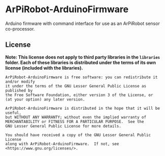 # ArPiRobot-ArduinoFirmware
Arduino firmware with command interface for use as an ArPiRobot sensor co-processor.

## License

**Note: This license does not apply to third party libraries in the `libraries` folder. Each of these libraries is distributed under the terms of its own license (included with the libraries).**

```
ArPiRobot-ArduinoFirmware is free software: you can redistribute it and/or modify
it under the terms of the GNU Lesser General Public License as published by
the Free Software Foundation, either version 3 of the License, or
(at your option) any later version.

ArPiRobot-ArduinoFirmware is distributed in the hope that it will be useful,
but WITHOUT ANY WARRANTY; without even the implied warranty of
MERCHANTABILITY or FITNESS FOR A PARTICULAR PURPOSE.  See the
GNU Lesser General Public License for more details.

You should have received a copy of the GNU Lesser General Public License
along with ArPiRobot-ArduinoFirmware.  If not, see <https://www.gnu.org/licenses/>.
```